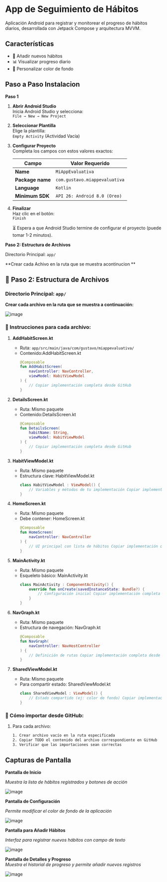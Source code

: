 # App de Seguimiento de Hábitos

Aplicación Android para registrar y monitorear el progreso de hábitos diarios, desarrollada con Jetpack Compose y arquitectura MVVM.

## Características
- 📝 Añadir nuevos hábitos
- 📊 Visualizar progreso diario
- 🎨 Personalizar color de fondo

## Paso a Paso Instalacion

**Paso 1**
1. **Abrir Android Studio**  
   Inicia Android Studio y selecciona:  
   `File → New → New Project`

2. **Seleccionar Plantilla**  
   Elige la plantilla:  
   `Empty Activity` (Actividad Vacía)

3. **Configurar Proyecto**  
   Completa los campos con estos valores exactos:

   | Campo | Valor Requerido |
   |-------|-----------------|
   | **Name** | `MiAppEvaluativa` |
   | **Package name** | `com.gustavo.miappevaluativa` |
   | **Language** | `Kotlin` |
   | **Minimum SDK** | `API 26: Android 8.0 (Oreo)` |

4. **Finalizar**  
   Haz clic en el botón:  
   `Finish`

   ⏳ Espera a que Android Studio termine de configurar el proyecto (puede tomar 1-2 minutos).

**Paso 2: Estructura de Archivos**

 Directorio Principal: `app/`


**Crear cada Achivo en la ruta que se muestra acontinucion **
## 📂 Paso 2: Estructura de Archivos

### Directorio Principal: `app/`
**Crear cada archivo en la ruta que se muestra a continuación:**

![image](https://github.com/user-attachments/assets/08a49944-bfa0-4426-b695-b259ead9deb4)


### 📝 Instrucciones para cada archivo:

1. **AddHabitScreen.kt**
   - Ruta: `app/src/main/java/com/gustavo/miappevaluativa/`
   - Contenido:AddHabitScreen.kt
     ```kotlin
     @Composable
     fun AddHabitScreen(
         navController: NavController,
         viewModel: HabitViewModel
     ) {
         // Copiar implementación completa desde GitHub
     }
     ```

2. **DetailsScreen.kt**
   - Ruta: Mismo paquete
   - Contenido:DetailsScreen.kt
     ```kotlin
     @Composable
     fun DetailsScreen(
         habitName: String,
         viewModel: HabitViewModel
     ) {
         // Copiar implementación completa desde GitHub
     }
     ```

3. **HabitViewModel.kt**
   - Ruta: Mismo paquete
   - Estructura clave: HabitViewModel.kt
     ```kotlin
     class HabitViewModel : ViewModel() {
         // Variables y métodos de tu implementación Copiar implementación completa desde GitHub
     }
     ```

4. **HomeScreen.kt**
   - Ruta: Mismo paquete
   - Debe contener: HomeScreen.kt
     ```kotlin
     @Composable
     fun HomeScreen(
         navController: NavController
     ) {
         // UI principal con lista de hábitos Copiar implementación completa desde GitHub
     }
     ```

5. **MainActivity.kt**
   - Ruta: Mismo paquete
   - Esqueleto básico: MainActivity.kt
     ```kotlin
     class MainActivity : ComponentActivity() {
         override fun onCreate(savedInstanceState: Bundle?) {
             // Configuración inicial Copiar implementación completa desde GitHub
         }
     }
     ```

6. **NavGraph.kt**
   - Ruta: Mismo paquete
   - Estructura de navegación: NavGraph.kt
     ```kotlin
     @Composable
     fun NavGraph(
         navController: NavHostController
     ) {
         // Definición de rutas Copiar implementación completa desde GitHub
     }
     ```

7. **SharedViewModel.kt**
   - Ruta: Mismo paquete
   - Para compartir estado: SharedViewModel.kt
     ```kotlin
     class SharedViewModel : ViewModel() {
         // Estado compartido (ej: color de fondo) Copiar implementación completa desde GitHub
     }
     ```

### 🔄 Cómo importar desde GitHub:
1. Para cada archivo:
   ```bash
   1. Crear archivo vacío en la ruta especificada
   2. Copiar TODO el contenido del archivo correspondiente en GitHub
   3. Verificar que las importaciones sean correctas


## Capturas de Pantalla
**Pantalla de Inicio** 

*Muestra la lista de hábitos registrados y botones de acción*

![image](https://github.com/user-attachments/assets/1e739edf-4faa-43ee-9cf0-936c59d18943)



**Pantalla de Configuración**

*Permite modificar el color de fondo de la aplicación*

![image](https://github.com/user-attachments/assets/f6df1d19-7f64-4f05-84e2-35d16ac2ce5e)



**Pantalla para Añadir Hábitos**

*Interfaz para registrar nuevos hábitos con campo de texto*

![image](https://github.com/user-attachments/assets/b505471b-830b-4001-81e2-4ae83410a033)



**Pantalla de Detalles y Progreso**  
*Muestra el historial de progreso y permite añadir nuevos registros*

![image](https://github.com/user-attachments/assets/cc2b07f3-650a-4031-a7ab-7e0c11126e5e)


